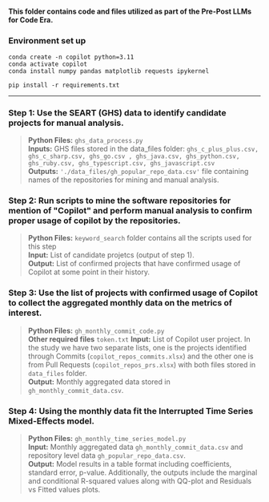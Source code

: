 #### This folder contains code and files utilized as part of the Pre-Post LLMs for Code Era. 


### Environment set up
```
conda create -n copilot python=3.11
conda activate copilot
conda install numpy pandas matplotlib requests ipykernel

pip install -r requirements.txt
```




-----


### Step 1: Use the SEART (GHS) data to identify candidate projects for manual analysis. <br>
  > **Python Files:** ```ghs_data_process.py``` <br>
  > **Inputs:** GHS files stored in the data_files folder: ```ghs_c_plus_plus.csv, ghs_c_sharp.csv, ghs_go.csv , ghs_java.csv, ghs_python.csv, ghs_ruby.csv, ghs_typescript.csv, ghs_javascript.csv``` <br>
  > **Outputs:** ```'./data_files/gh_popular_repo_data.csv'``` file containing names of the repositories for mining and manual analysis. <br>


### Step 2: Run scripts to mine the software repositories for mention of "Copilot" and perform manual analysis to confirm proper usage of copilot by the repositories. <br>
  > **Python Files:** ```keyword_search``` folder contains all the scripts used for this step <br>
  > **Input:** List of candidate projetcs (output of step 1). <br>
  > **Output:** List of confirmed projects that have confirmed usage of Copilot at some point in their history. <br>


### Step 3: Use the list of projects with confirmed usage of Copilot to collect the aggregated monthly data on the metrics of interest. <br>
  > **Python Files:** ```gh_monthly_commit_code.py``` <br>
  > **Other required files** ```token.txt```
  > **Input:** List of Copilot user project. In the study we have two separate lists, one is the projects identified through Commits (```copilot_repos_commits.xlsx```) and the other one is from Pull Requests (```copilot_repos_prs.xlsx```) with both files stored in ```data_files``` folder. <br>
  > **Output:** Monthly aggregated data stored in ```gh_monthly_commit_data.csv```. <br>
 


### Step 4: Using the monthly data fit the Interrupted Time Series Mixed-Effects model. <br>
  > **Python Files:** ```gh_monthly_time_series_model.py``` <br>
  > **Input:** Monthly aggregated data ```gh_monthly_commit_data.csv``` and repository level data ```gh_popular_repo_data.csv```. <br>
  > **Output:** Model results in a table format including coefficients, standard error, p-value. Additionally, the outputs include the marginal and conditional R-squared values along with QQ-plot and Residuals vs Fitted values plots. 




